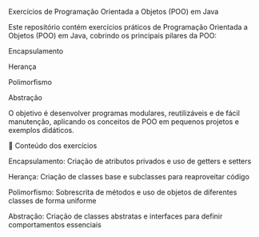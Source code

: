 Exercícios de Programação Orientada a Objetos (POO) em Java

Este repositório contém exercícios práticos de Programação Orientada a Objetos (POO) em Java, cobrindo os principais pilares da POO:

Encapsulamento

Herança

Polimorfismo

Abstração

O objetivo é desenvolver programas modulares, reutilizáveis e de fácil manutenção, aplicando os conceitos de POO em pequenos projetos e exemplos didáticos.

🧩 Conteúdo dos exercícios

Encapsulamento: Criação de atributos privados e uso de getters e setters

Herança: Criação de classes base e subclasses para reaproveitar código

Polimorfismo: Sobrescrita de métodos e uso de objetos de diferentes classes de forma uniforme

Abstração: Criação de classes abstratas e interfaces para definir comportamentos essenciais

